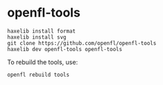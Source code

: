 openfl-tools
============

    haxelib install format
    haxelib install svg
    git clone https://github.com/openfl/openfl-tools
    haxelib dev openfl-tools openfl-tools

To rebuild the tools, use:

    openfl rebuild tools
